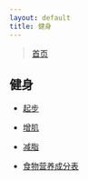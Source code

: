 ```yaml
---
layout: default
title: 健身
---
```


> [首页](/index.html)

## 健身

- [起步](/sports-and-fitness/fitness/fitness-starting.html)
- [增肌](/sports-and-fitness/fitness/fitness-increase-muscle.html)
- [减脂](/sports-and-fitness/fitness/fitness-defatting.html)

- [食物营养成分表](/sports-and-fitness/fitness/nutritional-components-list.html)